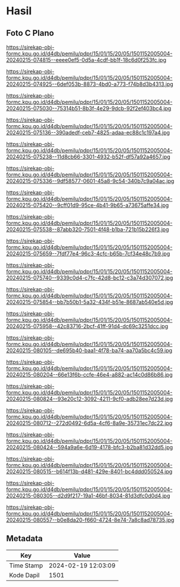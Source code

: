 # Hasil

## Foto C Plano

https://sirekap-obj-formc.kpu.go.id/d4db/pemilu/pdpr/15/01/15/20/05/1501152005004-20240215-074815--eeee0ef5-0d5a-4cdf-bb1f-18c6d0f253fc.jpg

https://sirekap-obj-formc.kpu.go.id/d4db/pemilu/pdpr/15/01/15/20/05/1501152005004-20240215-074925--6def053b-8873-4bd0-a773-f74b8d3b4313.jpg

https://sirekap-obj-formc.kpu.go.id/d4db/pemilu/pdpr/15/01/15/20/05/1501152005004-20240215-075030--75314b51-8b3f-4e29-9dcb-92f2ef403bc4.jpg

https://sirekap-obj-formc.kpu.go.id/d4db/pemilu/pdpr/15/01/15/20/05/1501152005004-20240215-075136--390adedf-ceb7-4825-adaa-ec88c1c197a4.jpg

https://sirekap-obj-formc.kpu.go.id/d4db/pemilu/pdpr/15/01/15/20/05/1501152005004-20240215-075238--11d8cb66-3301-4932-b52f-df57a92a4657.jpg

https://sirekap-obj-formc.kpu.go.id/d4db/pemilu/pdpr/15/01/15/20/05/1501152005004-20240215-075336--9df58577-0601-45a8-9c54-340b7c9a04ac.jpg

https://sirekap-obj-formc.kpu.go.id/d4db/pemilu/pdpr/15/01/15/20/05/1501152005004-20240215-075420--9cff01d9-95ce-4b41-9b65-a73675affe34.jpg

https://sirekap-obj-formc.kpu.go.id/d4db/pemilu/pdpr/15/01/15/20/05/1501152005004-20240215-075538--87abb320-7501-4f48-b1ba-721b15b226f3.jpg

https://sirekap-obj-formc.kpu.go.id/d4db/pemilu/pdpr/15/01/15/20/05/1501152005004-20240215-075659--7fdf77e4-96c3-4cfc-b65b-7cf34e48c7b9.jpg

https://sirekap-obj-formc.kpu.go.id/d4db/pemilu/pdpr/15/01/15/20/05/1501152005004-20240215-075740--9339c0d4-c7fc-42d8-bc12-c3a74d307072.jpg

https://sirekap-obj-formc.kpu.go.id/d4db/pemilu/pdpr/15/01/15/20/05/1501152005004-20240215-075854--bb7b50b1-5a32-434f-b51e-8687ab540e5d.jpg

https://sirekap-obj-formc.kpu.go.id/d4db/pemilu/pdpr/15/01/15/20/05/1501152005004-20240215-075958--42c83716-2bcf-41ff-91d4-dc69c3251dcc.jpg

https://sirekap-obj-formc.kpu.go.id/d4db/pemilu/pdpr/15/01/15/20/05/1501152005004-20240215-080105--de695b40-baa1-4f78-ba74-aa70a5bc4c59.jpg

https://sirekap-obj-formc.kpu.go.id/d4db/pemilu/pdpr/15/01/15/20/05/1501152005004-20240215-080204--66e13f6b-ccfe-46e4-a882-ac14c0d86b86.jpg

https://sirekap-obj-formc.kpu.go.id/d4db/pemilu/pdpr/15/01/15/20/05/1501152005004-20240215-080824--93e20c12-3092-4211-9cf0-adb28ee7d23d.jpg

https://sirekap-obj-formc.kpu.go.id/d4db/pemilu/pdpr/15/01/15/20/05/1501152005004-20240215-080712--272d0492-6d5a-4cf6-8a9e-35731ec7dc22.jpg

https://sirekap-obj-formc.kpu.go.id/d4db/pemilu/pdpr/15/01/15/20/05/1501152005004-20240215-080424--594a9a6e-6d19-4178-bfc3-b2ba81d32dd5.jpg

https://sirekap-obj-formc.kpu.go.id/d4db/pemilu/pdpr/15/01/15/20/05/1501152005004-20240215-080515--b614f13b-d481-429e-8401-bc4ddd050524.jpg

https://sirekap-obj-formc.kpu.go.id/d4db/pemilu/pdpr/15/01/15/20/05/1501152005004-20240215-080305--d2d9f217-19a1-46bf-8034-81d3dfc0d0d4.jpg

https://sirekap-obj-formc.kpu.go.id/d4db/pemilu/pdpr/15/01/15/20/05/1501152005004-20240215-080557--b0e8da20-f660-4724-8e74-7a8c8ad78735.jpg


## Metadata

| Key        | Value               |
| ---------- | ------------------- |
| Time Stamp | 2024-02-19 12:03:09 |
| Kode Dapil | 1501                |



